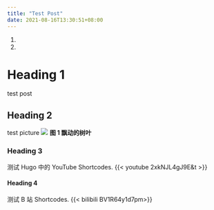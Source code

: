 ```yaml
---
title: "Test Post"
date: 2021-08-16T13:30:51+08:00
---
```


1.
2.
# Heading 1
test post
## Heading 2

test picture
![](https://imgns.oss-cn-beijing.aliyuncs.com/img/20210816155347.gif)
**图 1 飘动的树叶**

### Heading 3

测试 Hugo 中的 YouTube Shortcodes.
{{< youtube 2xkNJL4gJ9E&t >}}



#### Heading 4

测试 B 站 Shortcodes.
{{< bilibili  BV1R64y1d7pm>}}

